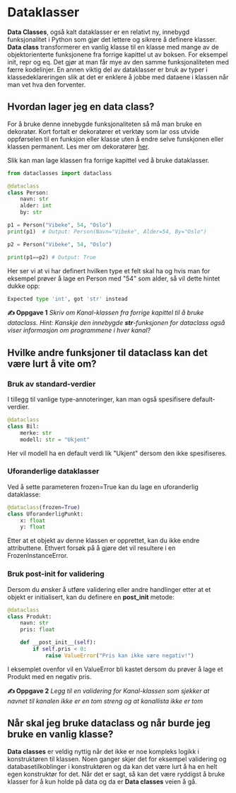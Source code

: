 # Dataklasser
**Data Classes**, også kalt dataklasser er en relativt ny, innebygd funksjonalitet i Python som gjør det lettere og sikrere å definere klasser. **Data class** transformerer en vanlig klasse til en klasse med mange av de objektorienterte funksjonene fra forrige kapittel ut av boksen. For eksempel init, repr og eq. Det gjør at man får mye av den samme funksjonaliteten med færre kodelinjer. En annen viktig del av dataklasser er bruk av typer i klassedeklareringen slik at det er enklere å jobbe med dataene i klassen når man vet hva den forventer.

## Hvordan lager jeg en data class?
For å bruke denne innebygde funksjonaliteten så må man bruke en dekoratør. Kort fortalt er dekoratører et verktøy som lar oss utvide oppførselen til en funksjon eller klasse uten å endre selve funskjonen eller klassen permanent. Les mer om dekoratører [her](https://docs.python.org/3/glossary.html#term-decorator).

Slik kan man lage klassen fra forrige kapittel ved å bruke dataklasser.

```python
from dataclasses import dataclass

@dataclass
class Person:
    navn: str
    alder: int
    by: str

p1 = Person("Vibeke", 54, "Oslo")
print(p1)  # Output: Person(Navn="Vibeke", Alder=54, By="Oslo")

p2 = Person("Vibeke", 54, "Oslo")

print(p1==p2) # Output: True
```

Her ser vi at vi har definert hvilken type et felt skal ha og hvis man for eksempel prøver å lage en Person med "54" som alder, så vil dette hintet dukke opp:
```python
Expected type 'int', got 'str' instead
```

**✍️ Oppgave 1** _Skriv om Kanal-klassen fra forrige kapittel til å bruke dataclass. Hint: Kanskje den innebygde **str**-funksjonen for dataclass også viser informasjon om programmene i hver kanal?_

## Hvilke andre funksjoner til dataclass kan det være lurt å vite om?
### Bruk av standard-verdier
I tillegg til vanlige type-annoteringer, kan man også spesifisere default-verdier.

```python 
@dataclass
class Bil:
    merke: str
    modell: str = "Ukjent"
```

Her vil modell ha en default verdi lik "Ukjent" dersom den ikke spesifiseres.

### Uforanderlige dataklasser
Ved å sette parameteren frozen=True kan du lage en uforanderlig dataklasse:
```python
@dataclass(frozen=True)
class UforanderligPunkt:
    x: float
    y: float
```
Etter at et objekt av denne klassen er opprettet, kan du ikke endre attributtene. Ethvert forsøk på å gjøre det vil resultere i en FrozenInstanceError.

### Bruk post-init for validering
Dersom du ønsker å utføre validering eller andre handlinger etter at et objekt er initialisert, kan du definere en __post_init__ metode:

```python
@dataclass
class Produkt:
    navn: str
    pris: float

    def __post_init__(self):
        if self.pris < 0:
            raise ValueError("Pris kan ikke være negativ!")

```
I eksemplet ovenfor vil en ValueError bli kastet dersom du prøver å lage et Produkt med en negativ pris.

**✍️ Oppgave 2** _Legg til en validering for Kanal-klassen som sjekker at navnet til kanalen ikke er en tom streng og at kanallista ikke er tom_

## Når skal jeg bruke dataclass og når burde jeg bruke en vanlig klasse? 
**Data classes** er veldig nyttig når det ikke er noe kompleks logikk i konstruktøren til klassen. Noen ganger skjer det for eksempel validering og databasetilkoblinger i konstruktøren og da kan det være lurt å ha en helt egen konstruktør for det. Når det er sagt, så kan det være ryddigst å bruke klasser for å kun holde på data og da er **Data classes** veien å gå.
